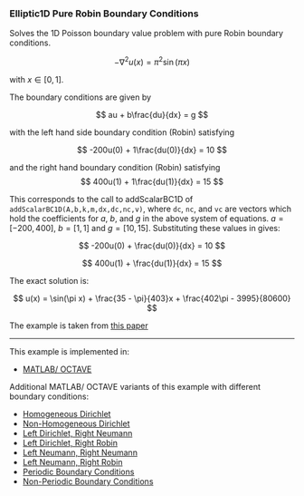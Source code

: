 ### Elliptic1D Pure Robin Boundary Conditions

Solves the 1D Poisson boundary value problem with pure Robin boundary conditions.

$$
-\nabla^2 u(x) = \pi^2 \sin(\pi x)
$$

with $x\in[0,1]$.

The boundary conditions are given by

$$
au + b\frac{du}{dx} = g
$$

with the left hand side boundary condition (Robin) satisfying

$$
-200u(0) + 1\frac{du(0)}{dx} = 10
$$

and the right hand boundary condition (Robin) satisfying
$$
400u(1) + 1\frac{du(1)}{dx} = 15
$$

This corresponds to the call to addScalarBC1D of `addScalarBC1D(A,b,k,m,dx,dc,nc,v)`, where `dc`, `nc`, and `vc` are vectors which hold the coefficients for $a$, $b$, and $g$ in the above system of equations. $a=[-200,400]$, $b=[1,1]$ and $g=[10,15]$. 
Substituting these values in gives:

$$
-200u(0) + \frac{du(0)}{dx} = 10
$$

$$
400u(1) + \frac{du(1)}{dx} = 15
$$

The exact solution is:

$$
u(x) = \sin(\pi x) + \frac{35 - \pi}{403}x + \frac{402\pi - 3995}{80600}
$$

The example is taken from [this paper](https://www.scirp.org/journal/paperinformation?paperid=50586
)

---

This example is implemented in:
- [MATLAB/ OCTAVE](https://github.com/csrc-sdsu/mole/blob/main/examples/matlab_octave/elliptic1DLeftNRobinRightRobin.m)

Additional MATLAB/ OCTAVE variants of this example with different boundary conditions:
- [Homogeneous Dirichlet](https://github.com/csrc-sdsu/mole/blob/main/examples/matlab_octave/elliptic1DHomogeneousDirichlet.m)
- [Non-Homogeneous Dirichlet](https://github.com/csrc-sdsu/mole/blob/main/examples/matlab_octave/elliptic1DNonHomogeneousDirichlet.m)
- [Left Dirichlet, Right Neumann](https://github.com/csrc-sdsu/mole/blob/main/examples/matlab_octave/elliptic1DLeftDirichletRightNeumann.m)
- [Left Dirichlet, Right Robin](https://github.com/csrc-sdsu/mole/blob/main/examples/matlab_octave/elliptic1DLeftDirichletRightRobin.m)
- [Left Neumann, Right Neumann](https://github.com/csrc-sdsu/mole/blob/main/examples/matlab_octave/elliptic1DLeftNeumannRightNeumann.m)
- [Left Neumann, Right Robin](https://github.com/csrc-sdsu/mole/blob/main/examples/matlab_octave/elliptic1DLeftNeumannRightRobin.m)
- [Periodic Boundary Conditions](https://github.com/csrc-sdsu/mole/blob/main/examples/matlab_octave/elliptic1DPeriodicBC.m)
- [Non-Periodic Boundary Conditions](https://github.com/csrc-sdsu/mole/blob/main/examples/matlab_octave/elliptic1DNonPeriodicBC.m)